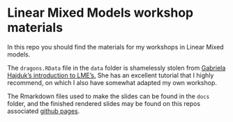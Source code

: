 
<!-- README.md is generated from README.Rmd. Please edit that file -->

# Linear Mixed Models workshop materials

In this repo you should find the materials for my workshops in Linear
Mixed models.

The `dragons.RData` file in the `data` folder is shamelessly stolen from
[Gabriela Hajduk’s introduction to
LME’s.](https://gkhajduk.github.io/2017-03-09-mixed-models/) She has
an excellent tutorial that I highly recommend, on which I also have
somewhat adapted my own workshop.

The Rmarkdown files used to make the slides can be found in the `docs`
folder, and the finished rendered slides may be found on this repos
associated [github
pages](https://athanasiamo.github.io/LME_introduction_workshop/).

